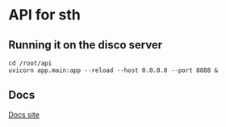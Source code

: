 # API for sth
## Running it on the disco server
```
cd /root/api
uvicorn app.main:app --reload --host 0.0.0.0 --port 8888 &
```

## Docs
[Docs site](http://45.56.71.54:8888/docs#/)
